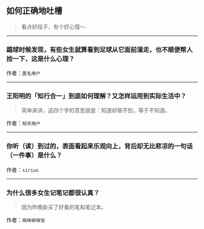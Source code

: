 ## 如何正确地吐槽

> 看点好段子，有个好心情～


 
---

### 踢球时候发现，有些女生就算看到足球从它面前溜走，也不顺便帮人捡一下，这是什么心理？

> 


作者：`匿名用户`

---

### 王阳明的「知行合一」到底如何理解？又怎样运用到实际生活中？

> 简单来讲，这四个字的意思就是：知道却做不到，等于不知道。


作者：`知乎用户`

---

### 你听（读）到过的，表面看起来乐观向上，背后却无比悲凉的一句话（一件事）是什么？

> 


作者：`sirius`

---

### 为什么很多女生记笔记都很认真？

> 因为昨晚新买了好看的笔和笔记本。


作者：`嘛咪嘛咪訇`